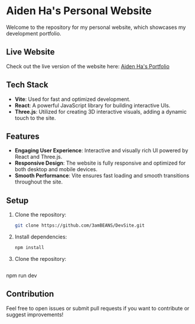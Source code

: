 # Aiden Ha's Personal Website

Welcome to the repository for my personal website, which showcases my development portfolio.

## Live Website

Check out the live version of the website here: [Aiden Ha's Portfolio](https://aidenha.vercel.app/)

## Tech Stack

- **Vite**: Used for fast and optimized development.
- **React**: A powerful JavaScript library for building interactive UIs.
- **Three.js**: Utilized for creating 3D interactive visuals, adding a dynamic touch to the site.

## Features

- **Engaging User Experience**: Interactive and visually rich UI powered by React and Three.js.
- **Responsive Design**: The website is fully responsive and optimized for both desktop and mobile devices.
- **Smooth Performance**: Vite ensures fast loading and smooth transitions throughout the site.

## Setup

1. Clone the repository:
   ```bash
   git clone https://github.com/3amBEANS/DevSite.git

2. Install dependencies:
   ```bash
   npm install

3. Clone the repository:
   ```bash
  npm run dev
  
## Contribution
Feel free to open issues or submit pull requests if you want to contribute or suggest improvements!
